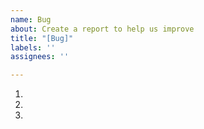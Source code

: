 ```yaml
---
name: Bug
about: Create a report to help us improve
title: "[Bug]"
labels: ''
assignees: ''

---
```


1.
2.
3.
